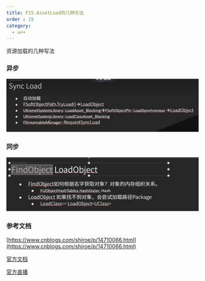 ```yaml
---
title: F15.AssetLoad的几种方法
order : 15
category:
  - u++
---
```


<chatmessage avatar="../../assets/emoji/hx.png" :avatarWidth="40" >
资源加载的几种写法
</chatmessage>

### 异步

![](..%2Fassets%2Fload001.png)

### 同步

![](..%2Fassets%2Fload002.png)

### 参考文档

[https://www.cnblogs.com/shiroe/p/14710066.html](https://www.cnblogs.com/shiroe/p/14710066.html)

[官方文档](https://docs.unrealengine.com/5.3/zh-CN/asynchronous-asset-loading-in-unreal-engine/)


[官方直播](https://www.bilibili.com/video/BV1Mr4y1A7nZ/?t=1h03m33s&vd_source=fc61eb54bf3245afbff2be6b8c1ebfc2)